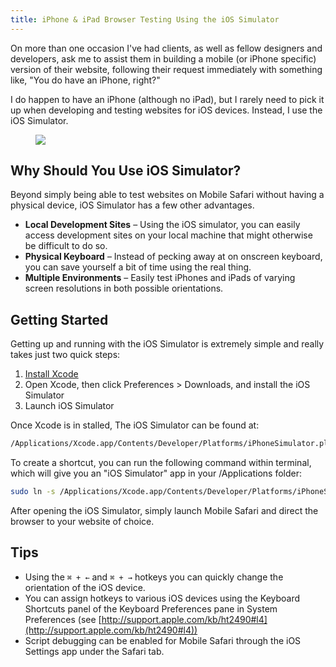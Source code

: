 ```yaml
---
title: iPhone & iPad Browser Testing Using the iOS Simulator
---
```

On more than one occasion I've had clients, as well as fellow designers and developers, ask me to assist them in building a mobile (or iPhone specific) version of their website, following their request immediately with something like, "You do have an iPhone, right?"

I do happen to have an iPhone (although no iPad), but I rarely need to pick it up when developing and testing websites for iOS devices. Instead, I use the iOS Simulator.

<figure><img src="ios-browser-testing.jpg" /></figure>

## Why Should You Use iOS Simulator?
Beyond simply being able to test websites on Mobile Safari without having a physical device, iOS Simulator has a few other advantages.

* **Local Development Sites** – Using the iOS simulator, you can easily access development sites on your local machine that might otherwise be difficult to do so.
* **Physical Keyboard** – Instead of pecking away at on onscreen keyboard, you can save yourself a bit of time using the real thing.
* **Multiple Environments** – Easily test iPhones and iPads of varying screen resolutions in both possible orientations.

## Getting Started
Getting up and running with the iOS Simulator is extremely simple and really takes just two quick steps:

1. [Install Xcode](https://developer.apple.com/xcode/)
2. Open Xcode, then click Preferences > Downloads, and install the iOS Simulator
3. Launch iOS Simulator

Once Xcode is in stalled, The iOS Simulator can be found at:

``` bash
/Applications/Xcode.app/Contents/Developer/Platforms/iPhoneSimulator.platform/Developer/Applications/iPhone Simulator.app
```

To create a shortcut, you can run the following command within terminal, which will give you an "iOS Simulator" app in your /Applications folder:

``` bash
sudo ln -s /Applications/Xcode.app/Contents/Developer/Platforms/iPhoneSimulator.platform/Developer/Applications/iPhone\ Simulator.app /Applications/iOS\ Simulator.app
```

After opening the iOS Simulator, simply launch Mobile Safari and direct the browser to your website of choice.

## Tips
* Using the `⌘ + ←` and `⌘ + →` hotkeys you can quickly change the orientation of the iOS device.
* You can assign hotkeys to various iOS devices using the Keyboard  Shortcuts panel of the Keyboard Preferences pane in System Preferences (see [http://support.apple.com/kb/ht2490#l4](http://support.apple.com/kb/ht2490#l4))
* Script debugging can be enabled for Mobile Safari through the iOS Settings app under the Safari tab.